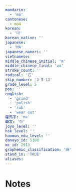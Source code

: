 ```yaml
---
mandarin:
  - 'mó'
cantonese:
  - mo4
korean:
  - '마'
korean_native: ''
japanese:
  - 'MA'
japanese_nanori: ''
vietnamese:
middle_chinese_initial: 'm'
middle_chinese_final: 'uɑ'
stroke_count: ''
radical: '石'
skip_number: '3-3-13'
grade_level: 5
pos: ''
english:
  - 'grind'
  - 'polish'
  - 'rub'
  - 'wear out'
羅馬字: 'ma'
韓文: '마'
joyo_level: ''
hsk_level: ''
hanmun_edu_level: ''
danayo_id: 5180
mc_id: 2913
graphemic_classification: '麻'
stand_in: 'TRUE'
aliases:
---
```


# Notes
